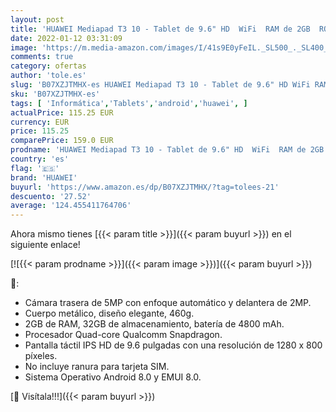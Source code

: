 ```yaml
---
layout: post
title: 'HUAWEI Mediapad T3 10 - Tablet de 9.6" HD  WiFi  RAM de 2GB  ROM de 32GB  Android 8.0  EMUI 8.0   color Gris'
date: 2022-01-12 03:31:09
image: 'https://m.media-amazon.com/images/I/41s9E0yFeIL._SL500_._SL400_.jpg'
comments: true
category: ofertas
author: 'tole.es'
slug: 'B07XZJTMHX-es HUAWEI Mediapad T3 10 - Tablet de 9.6" HD WiFi RAM de 2GB...'
sku: 'B07XZJTMHX-es'
tags: [ 'Informática','Tablets','android','huawei', ]
actualPrice: 115.25 EUR
currency: EUR
price: 115.25
comparePrice: 159.0 EUR
prodname: 'HUAWEI Mediapad T3 10 - Tablet de 9.6" HD  WiFi  RAM de 2GB  ROM de 32GB  Android 8.0  EMUI 8.0   color Gris'
country: 'es'
flag: '🇪🇸'
brand: 'HUAWEI'
buyurl: 'https://www.amazon.es/dp/B07XZJTMHX/?tag=tolees-21'
descuento: '27.52'
average: '124.455411764706'
---
```


Ahora mismo tienes [{{< param title >}}]({{< param buyurl >}}) en el siguiente enlace!

[![{{< param prodname >}}]({{< param image >}})]({{< param buyurl >}})

🔎:

- Cámara trasera de 5MP con enfoque automático y delantera de 2MP.
- Cuerpo metálico, diseño elegante, 460g.
- 2GB de RAM, 32GB de almacenamiento, batería de 4800 mAh.
- Procesador Quad-core Qualcomm Snapdragon.
- Pantalla táctil IPS HD de 9.6 pulgadas con una resolución de 1280 x 800 píxeles.
- No incluye ranura para tarjeta SIM.
- Sistema Operativo Android 8.0 y EMUI 8.0.

[🛒 Visítala!!!]({{< param buyurl >}})
